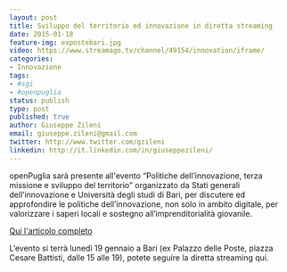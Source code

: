 ```yaml
---
layout: post
title: Sviluppo del territorio ed innovazione in diretta streaming
date: 2015-01-18
feature-img: expostebari.jpg
video: https://www.streamago.tv/channel/49154/innovation/iframe/
categories:
- Innovazione
tags:
- #sgi
- #openpuglia
status: publish
type: post
published: true
author: Giuseppe Zileni
email: giuseppe.zileni@gmail.com
twitter: http://www.twitter.com/gzileni
linkedin: http://it.linkedin.com/in/giuseppezileni/
---
```

openPuglia sarà presente all'evento “Politiche dell’innovazione, terza missione e sviluppo del territorio” organizzato da Stati generali dell’innovazione e Università degli studi di Bari, per discutere ed approfondire le politiche dell’innovazione, non solo in ambito digitale, per valorizzare i saperi locali e sostegno all’imprenditorialità giovanile. 

[Qui l'articolo completo](http://www.statigeneralinnovazione.it/online/politiche-dellinnovazione-terza-missione-e-sviluppo-del-territorio/#sthash.VapRb1Bx.dpuf)

L’evento si terrà lunedì 19 gennaio a Bari (ex Palazzo delle Poste, piazza Cesare Battisti, dalle 15 alle 19), potete seguire la diretta streaming qui.
